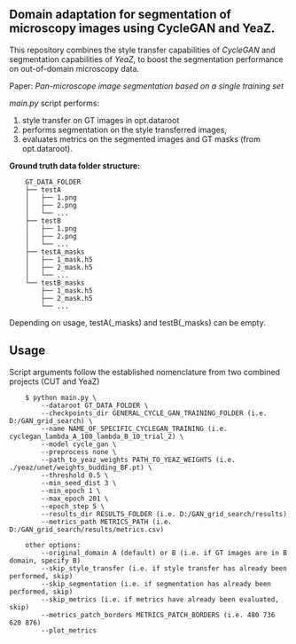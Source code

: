 <h2>Domain adaptation for segmentation of microscopy images using CycleGAN and YeaZ.</h2>

This repository combines the style transfer capabilities of *CycleGAN* and segmentation capabilities of *YeaZ*,
to boost the segmentation performance on out-of-domain microscopy data.

Paper: *Pan-microscope image segmentation based on a single training set*

*main.py* script performs:
1.  style transfer on GT images in opt.dataroot
2.  performs segmentation on the style transferred images, 
3.  evaluates metrics on the segmented images and GT masks (from opt.dataroot).

**Ground truth data folder structure:**
```
    GT_DATA_FOLDER
    ├── testA
    │   ├── 1.png
    │   ├── 2.png
    │   └── ...
    ├── testB
    │   ├── 1.png
    │   ├── 2.png
    │   └── ...
    ├── testA_masks
    │   ├── 1_mask.h5
    │   ├── 2_mask.h5
    │   └── ...
    └── testB_masks
        ├── 1_mask.h5
        ├── 2_mask.h5
        └── ...
```
Depending on usage, testA(_masks) and testB(_masks) can be empty.

<h2>Usage</h2>
Script arguments follow the established nomenclature from two combined projects (CUT and YeaZ)

```
    $ python main.py \
        --dataroot GT_DATA_FOLDER \
        --checkpoints_dir GENERAL_CYCLE_GAN_TRAINING_FOLDER (i.e. D:/GAN_grid_search) \
        --name NAME_OF_SPECIFIC_CYCLEGAN_TRAINING (i.e. cyclegan_lambda_A_100_lambda_B_10_trial_2) \
        --model cycle_gan \
        --preprocess none \
        --path_to_yeaz_weights PATH_TO_YEAZ_WEIGHTS (i.e. ./yeaz/unet/weights_budding_BF.pt) \
        --threshold 0.5 \
        --min_seed_dist 3 \
        --min_epoch 1 \
        --max_epoch 201 \
        --epoch_step 5 \
        --results_dir RESULTS_FOLDER (i.e. D:/GAN_grid_search/results)
        --metrics_path METRICS_PATH (i.e. D:/GAN_grid_search/results/metrics.csv)

    other options:
        --original_domain A (default) or B (i.e. if GT images are in B domain, specify B)
        --skip_style_transfer (i.e. if style transfer has already been performed, skip)
        --skip_segmentation (i.e. if segmentation has already been performed, skip)
        --skip_metrics (i.e. if metrics have already been evaluated, skip)
        --metrics_patch_borders METRICS_PATCH_BORDERS (i.e. 480 736 620 876)
        --plot_metrics
```